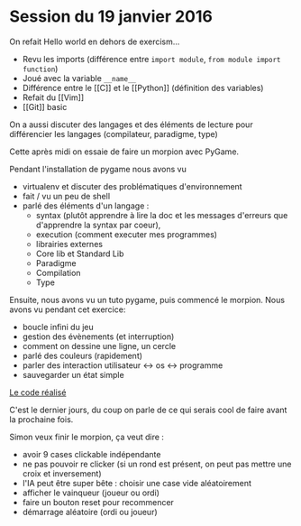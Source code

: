 # Session du 19 janvier 2016

On refait Hello world en dehors de exercism...

- Revu les imports (différence entre `import module`, `from module import
  function`)
- Joué avec la variable `__name__`
- Différence entre le [[C]] et le [[Python]] (définition des variables)
- Refait du [[Vim]]
- [[Git]] basic

On a aussi discuter des langages et des éléments de lecture pour différencier
les langages (compilateur, paradigme, type)

Cette après midi on essaie de faire un morpion avec PyGame.

Pendant l'installation de pygame nous avons vu

- virtualenv et discuter des problématiques d'environnement
- fait / vu un peu de shell
- parlé des éléments d'un langage : 
    - syntax (plutôt apprendre à lire la doc et les messages d'erreurs que
      d'apprendre la syntax par coeur), 
    - execution (comment executer mes programmes)
    - librairies externes
    - Core lib et Standard Lib
    - Paradigme
    - Compilation
    - Type

Ensuite, nous avons vu un tuto pygame, puis commencé le morpion.
Nous avons vu pendant cet exercice: 

- boucle infini du jeu
- gestion des évènements (et interruption)
- comment on dessine une ligne, un cercle
- parlé des couleurs (rapidement)
- parler des interaction utilisateur <-> os <-> programme
- sauvegarder un état simple

[Le code réalisé](https://github.com/ut7/rookie-club/commit/be9da7eb73b47b0ee496662b8e7c4f3b5cf01e0c)

C'est le dernier jours, du coup on parle de ce qui serais cool de faire avant la
prochaine fois.

Simon veux finir le morpion, ça veut dire : 
- avoir 9 cases clickable indépendante
- ne pas pouvoir re clicker (si un rond est présent, on peut pas mettre une
  croix et inversement)
- l'IA peut être super bête : choisir une case vide aléatoirement
- afficher le vainqueur (joueur ou ordi)
- faire un bouton reset pour recommencer
- démarrage aléatoire (ordi ou joueur)
